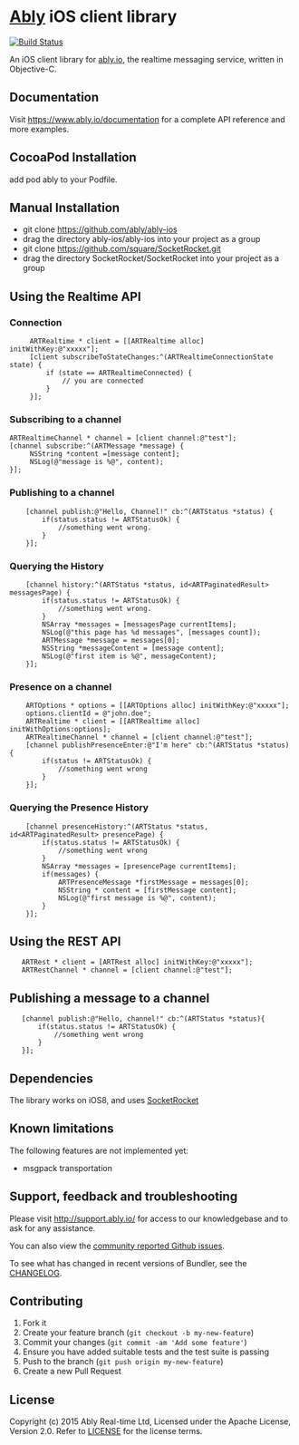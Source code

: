 # [Ably](https://www.ably.io) iOS client library

[![Build Status](https://travis-ci.org/ably/ably-ios.png)](https://travis-ci.org/ably/ably-ios)

An iOS client library for [ably.io](https://www.ably.io), the realtime messaging service, written in Objective-C.

## Documentation

Visit https://www.ably.io/documentation for a complete API reference and more examples.

## CocoaPod Installation
add pod ably to your Podfile. 

## Manual Installation 

* git clone https://github.com/ably/ably-ios
* drag the directory ably-ios/ably-ios into your project as a group
* git clone https://github.com/square/SocketRocket.git
* drag the directory SocketRocket/SocketRocket into your project as a group

## Using the Realtime API

### Connection
```
     ARTRealtime * client = [[ARTRealtime alloc] initWithKey:@"xxxxx"];
     [client subscribeToStateChanges:^(ARTRealtimeConnectionState state) {
         if (state == ARTRealtimeConnected) {
             // you are connected
         }
     }];
```

### Subscribing to a channel

```
ARTRealtimeChannel * channel = [client channel:@"test"];
[channel subscribe:^(ARTMessage *message) {
     NSString *content =[message content];
     NSLog(@"message is %@", content);
}];
```

### Publishing to a channel
```
    [channel publish:@"Hello, Channel!" cb:^(ARTStatus *status) {
        if(status.status != ARTStatusOk) {
            //something went wrong.
        }
    }];
```

### Querying the History
```
    [channel history:^(ARTStatus *status, id<ARTPaginatedResult> messagesPage) {
        if(status.status != ARTStatusOk) {
            //something went wrong.
        }
        NSArray *messages = [messagesPage currentItems];
        NSLog(@"this page has %d messages", [messages count]);
        ARTMessage *message = messages[0];
        NSString *messageContent = [message content];
        NSLog(@"first item is %@", messageContent);
    }];
```


### Presence on a channel
```
    ARTOptions * options = [[ARTOptions alloc] initWithKey:@"xxxxx"];
    options.clientId = @"john.doe";
    ARTRealtime * client = [[ARTRealtime alloc] initWithOptions:options];
    ARTRealtimeChannel * channel = [client channel:@"test"];
    [channel publishPresenceEnter:@"I'm here" cb:^(ARTStatus *status) {
        if(status != ARTStatusOk) {
            //something went wrong
        }
    }];
```

### Querying the Presence History
```
    [channel presenceHistory:^(ARTStatus *status, id<ARTPaginatedResult> presencePage) {
        if(status.status != ARTStatusOk) {
            //something went wrong
        }
        NSArray *messages = [presencePage currentItems];
        if(messages) {
            ARTPresenceMessage *firstMessage = messages[0];
            NSString * content = [firstMessage content];
            NSLog(@"first message is %@", content);
        }
    }];
```

## Using the REST API
```
   ARTRest * client = [ARTRest alloc] initWithKey:@"xxxxx"];
   ARTRestChannel * channel = [client channel:@"test"];
```

## Publishing a message to a channel
```
   [channel publish:@"Hello, channel!" cb:^(ARTStatus *status){
       if(status.status != ARTStatusOk) {
           //something went wrong
       }
   }];
```

## Dependencies

The library works on iOS8, and uses [SocketRocket](https://github.com/square/SocketRocket)

## Known limitations

The following features are not implemented yet:

* msgpack transportation

## Support, feedback and troubleshooting

Please visit http://support.ably.io/ for access to our knowledgebase and to ask for any assistance.

You can also view the [community reported Github issues](https://github.com/ably/ably-ios/issues).

To see what has changed in recent versions of Bundler, see the [CHANGELOG](CHANGELOG.md).

## Contributing

1. Fork it
2. Create your feature branch (`git checkout -b my-new-feature`)
3. Commit your changes (`git commit -am 'Add some feature'`)
4. Ensure you have added suitable tests and the test suite is passing
4. Push to the branch (`git push origin my-new-feature`)
5. Create a new Pull Request

## License

Copyright (c) 2015 Ably Real-time Ltd, Licensed under the Apache License, Version 2.0.  Refer to [LICENSE](LICENSE) for the license terms.
